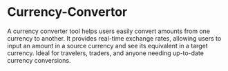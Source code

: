 # Currency-Convertor
A currency converter tool helps users easily convert amounts from one currency to another. It provides real-time exchange rates, allowing users to input an amount in a source currency and see its equivalent in a target currency. Ideal for travelers, traders, and anyone needing up-to-date currency conversions.
